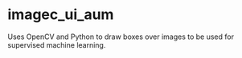 # imagec_ui_aum
 Uses OpenCV and Python to draw boxes over images to be used for supervised machine learning. 
